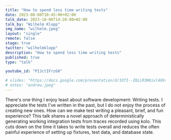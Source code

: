 ```yaml
---
title: "How to spend less time writing tests"
date: 2023-08-08T10:45:00+02:00
talk_date: 2023-10-06T14:20:00+02:00
talk_by: "Wilhelm Klopp"
img_name: "wilhelm.jpeg"
layout: "single"
remote: false
stage: true
twitter: "wilhelmklopp"
description: "How to spend less time writing tests"
published: true
type: "talk"

youtube_id: "PIJctIFrzG0"

# slides: "https://docs.google.com/presentation/d/1OTI--ZQLLR3N8ixl4OktEwbXfiau_0BNXicl_3j5uYc/edit?usp=sharing"
# notes: "andrew.jpeg"
---
```


There's one thing I enjoy least about software development: Writing tests. I appreciate the tests I've written in the past, but I do not enjoy the process of creating new ones. How can we make test writing a pleasant, brief, and fun experience? This talk shares a novel approach of deterministically generating working integration tests from traces recorded using kolo. This cuts down on the time it takes to write tests overall and reduces the often painful experience of setting up fixtures, test data, and database state.
